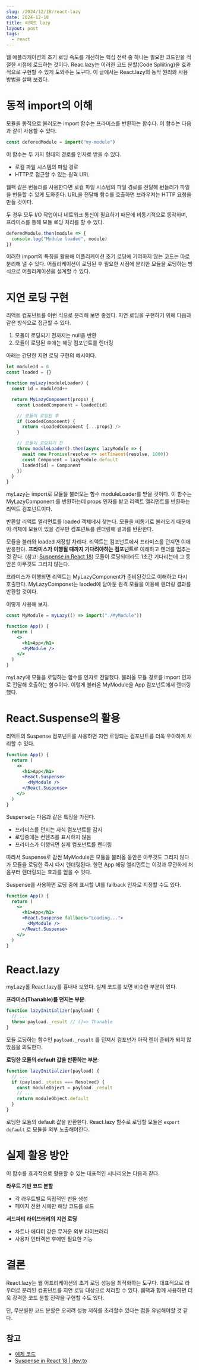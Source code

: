 ```yaml
---
slug: /2024/12/18/react-lazy
date: 2024-12-18
title: 리액트 lazy
layout: post
tags:
  - react
---
```


웹 애플리케이션의 초기 로딩 속도를 개선하는 핵심 전략 중 하나는 필요한 코드만을 적절한 시점에 로드하는 것이다. Reac.lazy는 이러한 코드 분할(Code Spliiting)을 효과적으로 구현할 수 있게
도와주는 도구다. 이 글에서는 React.lazy의 동작 원리와 사용 방법을 살펴 보겠다.

# 동적 import의 이해

모듈을 동적으로 불러오는 import 함수는 프라미스를 반환하는 함수다. 이 함수는 다음과 같이 사용할 수 있다.

```js
const deferedModule = import("my-module")
```

이 함수는 두 가지 형태의 경로를 인자로 받을 수 있다.

- 로컬 파일 시스템의 파일 경로
- HTTP로 접근할 수 있는 원격 URL

웹팩 같은 번들러를 사용한다면 로컬 파일 시스템의 파일 경로를 전달해 번들러가 파일을 번들할 수 있게 도와준다. URL을 전달해 함수를 호출하면 브라우져는 HTTP 요청을 만들 것이다.

두 경우 모두 I/O 작업이나 네트워크 통신이 필요하기 때문에 비동기적으로 동작하며, 프라미스를 통해 모듈 로딩 처리를 할 수 있다.

```js
deferedModule.then(module => {
  console.log("Module loaded", module)
})
```

이러한 import의 특징을 활용해 어플리케이션 초기 로딩에 기여하지 않는 코드는 따로 분리해 낼 수 있다. 어플리케이션이 로딩된 후 필요한 시점에 분리한 모듈을 로딩하는 방식으로 어플리케이션을 설계할 수 있다.

# 지연 로딩 구현

리액트 컴포넌트를 이런 식으로 분리해 보면 좋겠다. 지연 로딩을 구현하기 위해 다음과 같은 방식으로 접근할 수 있다.

1. 모듈이 로딩되기 전까지는 null을 반환
2. 모듈이 로딩된 후에는 해당 컴포넌트를 렌더링

아래는 간단한 지연 로딩 구현의 예시이다.

```js
let moduleId = 0
const loaded = {}

function myLazy(moduleLoader) {
  const id = moduleId++

  return MyLazyComponent(props) {
    const LoadedComponent = loaded[id]

    // 모듈이 로딩된 후
    if (LoadedComponent) {
      return <LoadedComponent {...props} />
    }

    // 모듈이 로딩되기 전
    throw moduleLoader().then(async lazyModule => {
      await new Promise(resolve => setTimeout(resolve, 1000))
      const Component = lazyModule.default
      loaded[id] = Component
    })
  }
}
```

myLazy는 import로 모듈을 불러오는 함수 moduleLoader를 받을 것이다. 이 함수는 MyLazyComponent 를 반환하는데 props 인자를 받고 리액트 앨리먼트를 반환하는 리액트 컴포넌트이다.

반환할 리액트 앨리먼트를 loaded 객체에서 찾는다. 모듈을 비동기로 불러오기 때문에 이 객체에 모듈이 있을 경우만 컴포넌트를 렌더링해 결과를 반환한다.

모듈을 불러와 loaded 저장할 차례다. 리액트는 컴포넌트에서 프라미스를 던지면 이에 반응한다. **프라미스가 이행될 때까지 기다려야하는 컴포넌트**로 이해하고 렌더를 멈추는 것 같다. (참고: [Suspense in React 18](https://dev.to/heyitsarpit/suspense-in-react-18-4ca0)) 모듈이 로딩되더라도 1초간 기다리는데 그 동안은 아무것도 그리지 않는다.

프라미스가 이행되면 리액트는 MyLazyComponent가 준비된것으로 이해하고 다시 호출한다. MyLazyComponet는 laoded에 담아둔 원격 모듈을 이용해 렌더링 결과를 반환할 것이다.

이렇게 사용해 보자.

```jsx
const MyModule = myLazy(() => import("./MyModule"))

function App() {
  return (
    <>
      <h1>App</h1>
      <MyModule />
    </>
  )
}
```

myLazy에 모듈을 로딩하는 함수를 인자로 전달했다. 불러올 모듈 경로를 import 인자로 전달해 호출하는 함수이다. 이렇게 불러온 MyModule을 App 컴포넌트에서 렌더링했다.

# React.Suspense의 활용

리액트의 Suspense 컴포넌트를 사용하면 지연 로딩되는 컴포넌트를 더욱 우아하게 처리할 수 있다.

```jsx
function App() {
  return (
    <>
      <h1>App</h1>
      <React.Suspense>
        <MyModule />
      </React.Suspense>
    </>
  )
}
```

Suspense는 다음과 같은 특징을 가진다.

- 프라미스를 던지는 자식 컴포넌트를 감지
- 로딩중에는 컨텐츠를 표시하지 않음
- 프라미스가 이행되면 실제 컴포넌트를 렌더링

따라서 Suspense로 감싼 MyModule은 모듈을 불러올 동안은 아무것도 그리지 않다가 모듈을 로딩한 즉시 다시 렌더링된다. 한편 App 헤딩 엘리먼트는 이것과 무관하게 처음부터 렌더링되는 효과를 얻을 수 잇다.

Suspense를 사용하면 로딩 중에 표시할 UI를 fallback 인자로 지정할 수도 있다.

```jsx
function App() {
  return (
    <>
      <h1>App</h1>
      <React.Suspense fallback="Loading...">
        <MyModule />
      </React.Suspense>
    </>
  )
}
```

# React.lazy

myLazy롤 React.lazy를 흉내내 보았다. 실제 코드를 보면 비슷한 부분이 있다.

**프라미스(Thanable)를 던지는 부분**:

```js
function lazyInitializer(payload) {
  // ...
  throw payload._result // ()=> Thanable
}
```

모듈 로딩하는 함수인 `payload._result` 를 던져서 컴포넌가 아직 렌더 준비가 되지 않았음을 의도한다.

**로딩한 모듈의 default 값을 반환하는 부분**:

```js
function lazyInitialzier(payload) {
  // ...
  if (payload._status === Resolved) {
    const moduleObject = payload._result
    // ...
    return moduleObject.default
  }
}
```

로딩한 모듈의 default 값을 반환한다. React.lazy 함수로 로딩할 모듈은 `export default` 로 모듈을 외부 노출해야한다.

# 실제 활용 방안

이 함수를 효과적으로 활용할 수 있는 대표적인 시나리오는 다음과 같다.

**라우트 기반 코드 분할**

- 각 라우트별로 독립적인 번들 생성
- 페이지 전환 시에만 해당 코드를 로드

**서드파티 라이브러리의 지연 로딩**

- 차트나 에디터 같은 무거운 외부 라이브러리
- 사용자 인터랙션 후에만 필요한 기능

# 결론

React.lazy는 웹 어프리케이션의 초기 로딩 성능을 최적화하는 도구다. 대표적으로 라우터로 분리된 컴포넌트를 지연 로딩 대상으로 처리할 수 있다. 웹팩과 함께 사용하면 더욱 강력한 코드 분할 전략을 구현할 수도 있다.

단, 무분별한 코드 분할은 오히려 성능 저하를 초리할수 있다는 점을 유념해야할 것 같다.

## 참고

- [예제 코드](https://github.com/jeonghwan-kim/jeonghwan-kim.github.io-examples/tree/main/2024-12-17-react-lazy)
- [Suspense in React 18 | dev.to](https://dev.to/heyitsarpit/suspense-in-react-18-4ca0)
